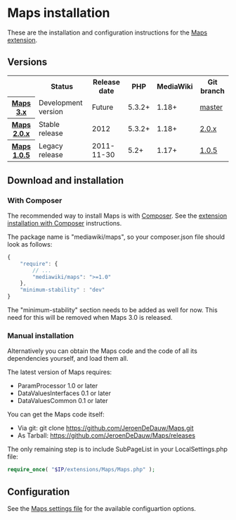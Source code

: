 # Maps installation

These are the installation and configuration instructions for the [Maps extension](../README.md).

## Versions

<table>
	<tr>
		<th></th>
		<th>Status</th>
		<th>Release date</th>
		<th>PHP</th>
		<th>MediaWiki</th>
		<th>Git branch</th>
	</tr>
	<tr>
		<th><a href="https://github.com/JeroenDeDauw/Maps/blob/master/docs/RELEASE-NOTES.md">Maps 3.x</a></th>
		<td>Development version</td>
		<td>Future</td>
		<td>5.3.2+</td>
		<td>1.18+</td>
		<td><a href="https://github.com/JeroenDeDauw/Maps/tree/master">master</a></td>
	</tr>
	<tr>
		<th><a href="https://github.com/JeroenDeDauw/Maps/blob/master/docs/RELEASE-NOTES.md#maps-20-2012-10-05">Maps 2.0.x</a></th>
		<td>Stable release</td>
		<td>2012</td>
		<td>5.3.2+</td>
		<td>1.18+</td>
		<td><a href="https://github.com/JeroenDeDauw/Maps/tree/2.0.x">2.0.x</a></td>
	</tr>
	<tr>
		<th><a href="https://github.com/JeroenDeDauw/Maps/blob/master/docs/RELEASE-NOTES.md#maps-105-2011-11-30">Maps 1.0.5</a></th>
		<td>Legacy release</td>
		<td>2011-11-30</td>
		<td>5.2+</td>
		<td>1.17+</td>
		<td><a href="https://github.com/JeroenDeDauw/Maps/tree/1.0.5">1.0.5</a></td>
	</tr>
</table>



## Download and installation

### With Composer

The recommended way to install Maps is with [Composer](http://getcomposer.org).
See the [extension installation with Composer](https://www.mediawiki.org/wiki/Composer) instructions.

The package name is "mediawiki/maps", so your composer.json file should look as follows:

```javascript
{
	"require": {
		// ...
		"mediawiki/maps": ">=1.0"
	},
	"minimum-stability" : "dev"
}
```

The "minimum-stability" section needs to be added as well for now.
This need for this will be removed when Maps 3.0 is released.

### Manual installation

Alternatively you can obtain the Maps code and the code of all its dependencies yourself, and load them all.

The latest version of Maps requires:

* ParamProcessor 1.0 or later
* DataValuesInterfaces 0.1 or later
* DataValuesCommon 0.1 or later

You can get the Maps code itself:

* Via git: git clone https://github.com/JeroenDeDauw/Maps.git
* As Tarball: https://github.com/JeroenDeDauw/Maps/releases

The only remaining step is to include SubPageList in your LocalSettings.php file:

```php
require_once( "$IP/extensions/Maps/Maps.php" );
```

## Configuration

See the [Maps settings file](../Maps_Settings.php) for the available configuartion options.
